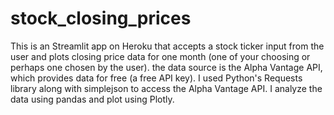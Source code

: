 # stock_closing_prices

This is an Streamlit app on Heroku that accepts a stock ticker input from the user and plots closing price data for one month (one of your choosing or perhaps one chosen by the user). the data source is the Alpha Vantage API, which provides data for free (a free API key). I used Python's Requests library along with simplejson to access the Alpha Vantage API. I analyze the data using pandas and plot using Plotly.
